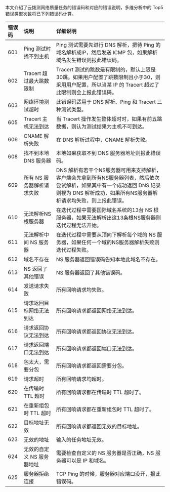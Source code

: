 本文介绍了云拨测网络质量任务的错误码和对应的错误说明，多维分析中的 Top5 错误类型次数将已下列错误码计算。

| 错误码 | 说明                       | 详细说明                                                     |
| :----- | :------------------------- | :----------------------------------------------------------- |
| 601    | Ping 测试时找不到主机      | Ping 测试需要先进行 DNS 解析，把待 Ping 的域名解析成IP，然后发送 ICMP 包，如果解析域名发生错误则报此错误码。 |
| 602    | Tracert 超过最大跳数限制   | Tracert 测试的跳数是有限制的，默认上限是30跳。如果用户配置了跳数限制且小于30，则采用用户配置，所以当某 IP 的 Tracert 超过了此限制则会上报此错误码。 |
| 603    | 网络环境测试超时           | 此错误码适用于 DNS 解析、Ping 和  Tracert 三种测试类型。     |
| 605    | Tracert 主机无法到达       | 当 Tracert 操作发生整体超时时，如果有前五跳数据，则认为测试结果为主机不可到达。 |
| 606    | CNAME 解析失败             | 在 DNS 解析过程中，CNAME 解析失败。                          |
| 608    | 找不到本地 DNS 服务器      | 本地如果获取不到 DNS 服务器地址则报此错误码。                |
| 609    | 所有 NS 服务器解析请求失败 | DNS  解析有若干个NS服务器可用来支持解析，客户端会先拿到所有NS服务器列表，然后依次尝试解析，如果其中有一个成功返回 DNS 记录则视为 DNS 解析成功，如果所有NS服务器解析请求均失败，则上报此错误。 |
| 610    | 无法解析NS根服务器         | 在迭代过程中需要国际域名系统的13台 NS 根服务器，如果无法解析出这13条根NS服务器则迭代过程无法开始。 |
| 611    | 无法解析中间 NS 服务器     | 在迭代过程中需要从顶向下解析每个域的 NS 服务器，如果任何一个域的NS服务器解析失败则迭代过程失败。 |
| 612    | 域名不存在                 | NS 服务器返回错误码告知本地此域名不存在。                    |
| 613    | NS 返回了其他错误          | NS 服务器返回了其他错误码。                                  |
| 614    | 发送请求失败               | 所有回响请求均失败。                                         |
| 615    | 请求返回目标网络无法到达   | 所有回响请求都返回网络无法到达。                             |
| 616    | 请求返回协议无法到达       | 所有回响请求都返回协议无法到达。                             |
| 617    | 请求返回端口无法到达       | 所有回响请求都返回端口无法到达。                             |
| 618    | 包太大，需要分包           | 所有回响请求都返回需要分包。                                 |
| 619    | 请求超时                   | 所有回响请求均超时。                                         |
| 620    | 在传输时 TTL 超时          | 所有回响请求都在传输时 TTL 超时了。                          |
| 621    | 在重新组包时 TTL 超时      | 所有回响请求都在重新组包时 TTL 超时了。                      |
| 622    | 目标地址无效               | 所有回响请求都返回无效的目标地址。                           |
| 623    | 无效的地址                 | 输入的任务地址无效。                                         |
| 624    | 无效的自定义 NS 服务器地址 | 需要检查自定义的 NS 服务器是否正确，NS 服务器可以是 IP 和域名。 |
| 625    | 服务器拒绝连接             | TCP Ping 的时候，服务器对应端口没开，报此错误码。            |
